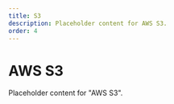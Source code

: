 ```yaml
---
title: S3
description: Placeholder content for AWS S3.
order: 4
---
```


# AWS S3

Placeholder content for "AWS S3".
